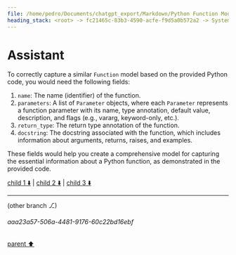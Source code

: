 ```yaml
---
file: /home/pedro/Documents/chatgpt_export/Markdown/Python Function Model Fields.md
heading_stack: <root> -> fc21465c-83b3-4590-acfe-f9d5a0b572a2 -> System -> cb3c4449-2fc8-4ce1-92fe-9a4f04da2133 -> System -> aaa21556-5253-4a46-a033-9f889d8f4fe6 -> User -> d61e28b4-86e0-47ae-a9f7-3ac02d241d40 -> Assistant
---
```

# Assistant

To correctly capture a similar `Function` model based on the provided Python code, you would need the following fields:

1. `name`: The name (identifier) of the function.
2. `parameters`: A list of `Parameter` objects, where each `Parameter` represents a function parameter with its name, type annotation, default value, description, and flags (e.g., vararg, keyword-only, etc.).
3. `return_type`: The return type annotation of the function.
4. `docstring`: The docstring associated with the function, which includes information about arguments, returns, raises, and examples.

These fields would help you create a comprehensive model for capturing the essential information about a Python function, as demonstrated in the provided code.

[child 1 ⬇️](#aaa23a57-506a-4481-9176-60c22bd16ebf) | [child 2 ⬇️](#aaa2cba1-09a9-4470-b1b7-d9847cf69842) | [child 3 ⬇️](#aaa2ecf2-c237-44f1-a584-88b71182ed75)

---

(other branch ⎇)
###### aaa23a57-506a-4481-9176-60c22bd16ebf
[parent ⬆️](#d61e28b4-86e0-47ae-a9f7-3ac02d241d40)
